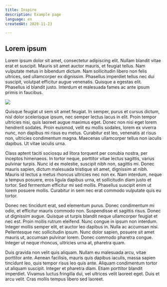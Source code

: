 ```yaml
---
title: Inspire
description: Example page
language: en
createdAt: 2020-11-23

---
```

## Lorem ipsum

Lorem ipsum dolor sit amet, consectetur adipiscing elit. Nullam blandit vitae erat et suscipit. Mauris sit amet auctor mauris, et feugiat tellus. Nam vulputate metus in bibendum dictum. Nam sollicitudin libero non felis ultrices, sed ullamcorper ex dignissim. Phasellus imperdiet tellus nec dui suscipit, volutpat efficitur augue venenatis. Quisque a egestas elit. Phasellus id blandit justo. Interdum et malesuada fames ac ante ipsum primis in faucibus.

![](/images/daniel-lombrana-gonzalez-detovtupyw-unsplash.jpg)

Quisque feugiat ut sem sit amet feugiat. In semper, purus et cursus dictum, nisl dolor scelerisque ipsum, nec semper lectus lacus in elit. Proin tempor ultricies nisi, quis laoreet augue maximus eget. Donec non nisi eget lorem hendrerit sodales. Proin euismod, velit eu mollis sodales, lorem ex viverra nunc, non dapibus mi risus eu metus. Curabitur est leo, venenatis at risus non, ultricies condimentum magna. Maecenas ullamcorper tellus non iaculis dapibus. Ut vitae iaculis urna.

Class aptent taciti sociosqu ad litora torquent per conubia nostra, per inceptos himenaeos. In tortor neque, porttitor vitae lectus sagittis, varius pulvinar turpis. Nunc id ex molestie, suscipit nibh non, sagittis mi. Donec mauris sapien, dictum malesuada tristique sit amet, dignissim at nibh. Mauris id lectus a metus rhoncus ultricies nec non ex. Nam interdum, neque a tempus posuere, eros ligula dapibus urna, et sollicitudin diam justo et tortor. Sed fermentum efficitur mi sed mollis. Phasellus suscipit enim ut lorem posuere mollis. Curabitur in sem nec erat commodo vulputate quis eu tortor.

Donec nec tincidunt erat, sed elementum purus. Donec condimentum mi odio, et efficitur mauris commodo non. Suspendisse et sagittis risus. Donec ut dignissim augue. Quisque ut turpis blandit neque ullamcorper feugiat et nec est. Proin mollis rutrum eleifend. Nunc congue in ipsum non interdum. Integer mollis semper elit, et auctor leo dapibus in. Nulla ac accumsan nisi. Pellentesque nec sollicitudin ipsum. Nunc dolor sapien, posuere sit amet mauris ut, accumsan pulvinar lorem. Donec commodo pharetra congue. Integer ut neque rhoncus, ultricies urna at, pharetra quam.

Duis gravida non velit quis aliquam. Nullam eu malesuada arcu, vitae porttitor ante. Aenean facilisis, mauris quis dapibus iaculis, massa sapien tincidunt leo, quis tempor risus leo quis ante. Aliquam condimentum tortor ut aliquam suscipit. Integer et pharetra diam. Etiam porttitor blandit imperdiet. Vivamus luctus fringilla dui, vel ultrices velit laoreet eget. Duis et arcu velit. Cras mollis tempus libero sed laoreet.